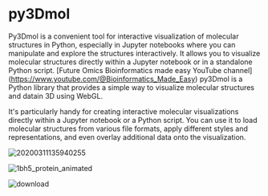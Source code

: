 # py3Dmol
Py3Dmol is a convenient tool for interactive visualization of molecular structures in Python, especially in Jupyter notebooks where you can manipulate and explore the structures interactively. It allows you to visualize molecular structures directly within a Jupyter notebook or in a standalone Python script. [Future Omics Bioinformatics made easy YouTube channel] (https://www.youtube.com/@Bioinformatics_Made_Easy)
py3Dmol is a Python library that provides a simple way to visualize molecular structures and datain 3D using WebGL. 

 It's particularly handy for creating interactive molecular visualizations directly within a Jupyter notebook or a Python script. You can use it to load molecular structures from various file formats, apply different styles and representations, and even overlay additional data onto the visualization.

 ![20200311135940255](https://github.com/futureomics/py3Dmol/assets/86778349/41b491fb-b127-4ffa-834b-21156784fc89)


 ![1bh5_protein_animated](https://github.com/futureomics/py3Dmol/assets/86778349/c4f8af1b-361a-4706-96c5-4c7bd6633a7d)

 
![download](https://github.com/futureomics/py3Dmol/assets/86778349/aa18cfa4-dd63-424d-b11c-890ad93f1af4)
